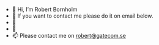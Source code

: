 - 👋 Hi, I’m Robert Bornholm
- 👀 If you want to contact me please do it on email below.
- 🌱 
- 💞️
- 📫 Please contact me on robert@gatecom.se 

<!---
gatecom-rob/gatecom-rob is a ✨ special ✨ repository because its `README.md` (this file) appears on your GitHub profile.
You can click the Preview link to take a look at your changes.
--->

